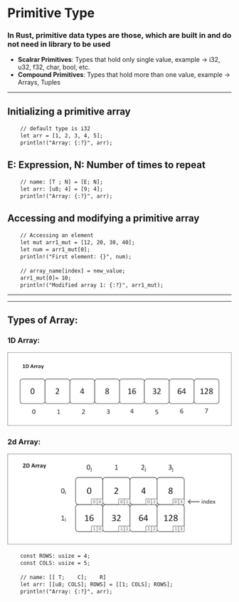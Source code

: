 # **Primitive Type**

### **In Rust, primitive data types are those, which are built in and do not need in library to be used**

- **Scalrar Primitives**: Types that hold only single value, example -> i32, u32, f32, char, bool, etc.
- **Compound Primitives**: Types that hold more than one value, example -> Arrays, Tuples

------------------------
## Initializing a primitive array
```
    // default type is i32
    let arr = [1, 2, 3, 4, 5];
    println!("Array: {:?}", arr);
```
## **E: Expression, N: Number of times to repeat**
```
    // name: [T ; N] = [E; N];
    let arr: [u8; 4] = [9; 4]; 
    println!("Array: {:?}", arr); 
```
## **Accessing and modifying a primitive array**
```
    // Accessing an element
    let mut arr1_mut = [12, 20, 30, 40];
    let num = arr1_mut[0];
    println!("First element: {}", num);

    // array_name[index] = new_value;
    arr1_mut[0]= 10;
    println!("Modified array 1: {:?}", arr1_mut);
```
----------
-----------
## Types of Array: 

### 1D Array: 
![1d_array](images/image-1.png)

### 2d Array: 
![alt text](images/image-2.png)
```
    const ROWS: usize = 4;
    const COLS: usize = 5;

    // name: [[ T;    C];    R]
    let arr: [[u8; COLS]; ROWS] = [[1; COLS]; ROWS];
    println!("Array: {:?}", arr); 
```